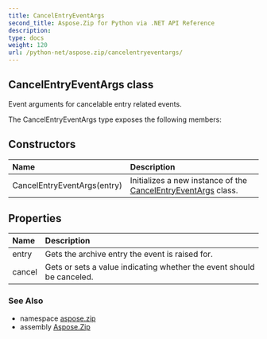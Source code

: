 ```yaml
---
title: CancelEntryEventArgs
second_title: Aspose.Zip for Python via .NET API Reference
description: 
type: docs
weight: 120
url: /python-net/aspose.zip/cancelentryeventargs/
---
```


## CancelEntryEventArgs class

Event arguments for cancelable entry related events.

The CancelEntryEventArgs type exposes the following members:
## Constructors
| Name | Description |
| :- | :- |
|CancelEntryEventArgs(entry)|Initializes a new instance of the [CancelEntryEventArgs](/zip/python-net/aspose.zip/cancelentryeventargs/) class.|
## Properties
| Name | Description |
| :- | :- |
|entry|Gets the archive entry the event is raised for.|
|cancel|Gets or sets a value indicating whether the event should be canceled.|

### See Also

* namespace [aspose.zip](/zip/python-net/aspose.zip/)
* assembly [Aspose.Zip](/zip/python-net/)

